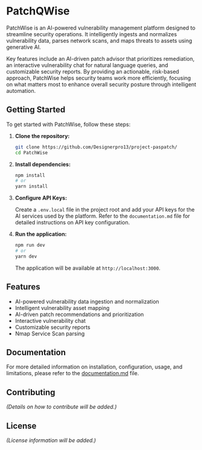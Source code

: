 # PatchQWise

PatchWise is an AI-powered vulnerability management platform designed to streamline security operations. It intelligently ingests and normalizes vulnerability data, parses network scans, and maps threats to assets using generative AI.

Key features include an AI-driven patch advisor that prioritizes remediation, an interactive vulnerability chat for natural language queries, and customizable security reports. By providing an actionable, risk-based approach, PatchWise helps security teams work more efficiently, focusing on what matters most to enhance overall security posture through intelligent automation.

## Getting Started

To get started with PatchWise, follow these steps:

1.  **Clone the repository:**

    ```bash
    git clone https://github.com/Designerpro13/project-paspatch/
    cd PatchWise
    ```

2.  **Install dependencies:**

    ```bash
    npm install
    # or
    yarn install
    ```

3.  **Configure API Keys:**

    Create a `.env.local` file in the project root and add your API keys for the AI services used by the platform. Refer to the `documentation.md` file for detailed instructions on API key configuration.

4.  **Run the application:**

    ```bash
    npm run dev
    # or
    yarn dev
    ```

    The application will be available at `http://localhost:3000`.

## Features

*   AI-powered vulnerability data ingestion and normalization
*   Intelligent vulnerability asset mapping
*   AI-driven patch recommendations and prioritization
*   Interactive vulnerability chat
*   Customizable security reports
*   Nmap Service Scan parsing

## Documentation

For more detailed information on installation, configuration, usage, and limitations, please refer to the [documentation.md](documentation.md) file.

## Contributing

*(Details on how to contribute will be added.)*

## License

*(License information will be added.)*
